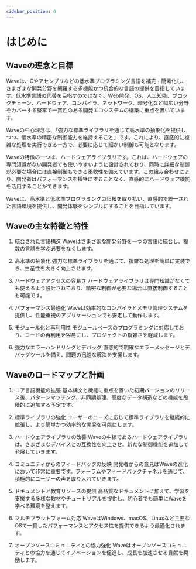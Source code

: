 ```yaml
---
sidebar_position: 0
---
```


# はじめに
## Waveの理念と目標
Waveは、Cやアセンブリなどの低水準プログラミング言語を補完・簡素化し、さまざまな開発分野を網羅する多機能かつ統合的な言語の提供を目指しています。低水準言語の代替を目指すのではなく、Web開発、OS、人工知能、ブロックチェーン、ハードウェア、コンパイラ、ネットワーク、暗号化など幅広い分野をカバーする堅牢で一貫性のある開発エコシステムの構築に重点を置いています。

Waveの中心理念は、「強力な標準ライブラリを通じて高水準の抽象化を提供しつつ、低水準の精密な制御能力を維持すること」です。これにより、直感的に複雑な処理を実行できる一方で、必要に応じて細かい制御も可能となります。

Waveの特徴の一つは、ハードウェアライブラリです。これは、ハードウェアの専門知識がない開発者でも使いやすいように設計されており、同時に詳細な制御が必要な場合には直接制御もできる柔軟性を備えています。この組み合わせにより、開発者はパフォーマンスを犠牲にすることなく、直感的にハードウェア機能を活用することができます。

Waveは、高水準と低水準プログラミングの垣根を取り払い、直感的で統一された言語環境を提供し、開発体験をシンプルにすることを目指しています。

## Waveの主な特徴と特性
1. 統合された言語構造
Waveはさまざまな開発分野を一つの言語に統合し、複数の言語を学ぶ必要をなくします。

2. 高水準の抽象化
強力な標準ライブラリを通じて、複雑な処理を簡単に実装でき、生産性を大きく向上させます。

3. ハードウェアアクセスの容易さ
ハードウェアライブラリは専門知識がなくても使えるよう設計されており、精密な制御が必要な場合は直接制御することも可能です。

4. パフォーマンス最適化
Waveは効率的なコンパイラとメモリ管理システムを提供し、性能重視のアプリケーションでも安定して動作します。

5. モジュール化と再利用性
モジュールベースのプログラミングに対応しており、コードの再利用を容易にし、プロジェクトの複雑さを軽減します。

6. 強力なエラーハンドリングとデバッグ
直感的で明確なエラーメッセージとデバッグツールを備え、問題の迅速な解決を支援します。

## Waveのロードマップと計画
1. コア言語機能の拡張
基本構文と機能に重点を置いた初期バージョンのリリース後、パターンマッチング、非同期処理、高度なデータ構造などの機能を段階的に追加する予定です。

2. 標準ライブラリの強化
ユーザーのニーズに応じて標準ライブラリを継続的に拡張し、より簡単かつ効率的な開発を可能にします。

3. ハードウェアライブラリの改善
Waveの中核であるハードウェアライブラリは、さまざまなデバイスとの互換性を向上させ、新たな制御機能を追加して発展していきます。

4. コミュニティからのフィードバックの反映
開発者からの意見はWaveの進化において非常に重要です。フォーラムやフィードバックチャネルを通じて、積極的にユーザーの声を取り入れていきます。

5. ドキュメントと教育リソースの提供
高品質なドキュメントに加えて、学習を支援する多様な教材やチュートリアルを提供し、初心者でも簡単にWaveを学べる環境を整えます。

6. マルチプラットフォーム対応
WaveはWindows、macOS、Linuxなど主要なOSで一貫したパフォーマンスとアクセス性を提供できるよう最適化されます。

7. オープンソースコミュニティとの協力強化
Waveはオープンソースコミュニティとの協力を通じてイノベーションを促進し、成長を加速させる貢献を奨励します。